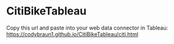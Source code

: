 # CitiBikeTableau

Copy this url and paste into your web data connector in Tableau: https://codybraun1.github.io/CitiBikeTableau/citi.html
